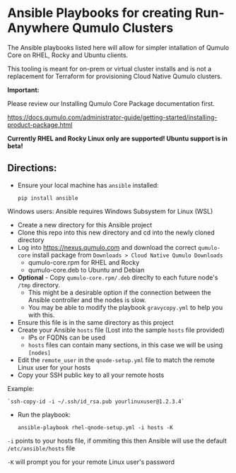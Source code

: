 # Ansible Playbooks for creating Run-Anywhere Qumulo Clusters

The Ansible playbooks listed here will allow for simpler intallation of Qumulo Core on RHEL, Rocky and Ubuntu clients.

This tooling is meant for on-prem or virtual cluster installs and is not a replacement for Terraform for provisioning Cloud
Native Qumulo clusters.

**Important:**

Please review our Installing Qumulo Core Package documentation first.

https://docs.qumulo.com/administrator-guide/getting-started/installing-product-package.html


**Currently RHEL and Rocky Linux only are supported!  Ubuntu support is in beta!**


## Directions:

- Ensure your local machine has `ansible` installed:

    `pip install ansible`

Windows users: Ansible requires Windows Subsystem for Linux (WSL)

- Create a new directory for this Ansible project
- Clone this repo into this new directory and cd into the newly cloned directory
- Log into https://nexus.qumulo.com and download the correct `qumulo-core` install package from `Downloads > Cloud Native Qumulo Downloads`
    - qumulo-core.rpm for RHEL and Rocky
    - qumulo-core.deb to Ubuntu and Debian
- **Optional** - Copy `qumulo-core.rpm/.deb` direclty to each future node's `/tmp` directory.
    - This might be a desirable option if the connection between the Ansible controller and the nodes is slow.
    - You may be able to modify the playbook `gravycopy.yml` to help you with this.
- Ensure this file is in the same directory as this project
- Create your Ansible `hosts` file (Lost into the sample `hosts` file provided)
    - IPs or FQDNs can be used
    - `hosts` files can contain many sections, in this case we will be using `[nodes]`
- Edit the `remote_user` in the `qnode-setup.yml` file to match the remote Linux user for your hosts
- Copy your SSH public key to all your remote hosts

Example:

    `ssh-copy-id -i ~/.ssh/id_rsa.pub yourlinuxuser@1.2.3.4`

- Run the playbook:

    `ansible-playbook rhel-qnode-setup.yml -i hosts -K`

`-i` points to your hosts file, if ommiting this then Ansible will use the default `/etc/ansible/hosts` file

`-K` will prompt you for your remote Linux user's password